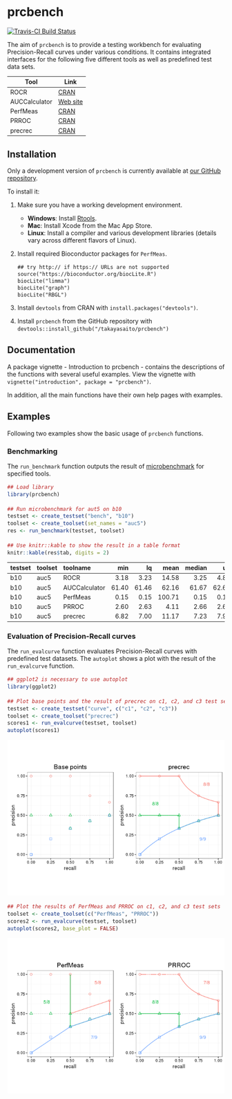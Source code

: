 <!-- README.md is generated from README.Rmd. Please edit that file -->
prcbench
========

[![Travis-CI Build Status](https://travis-ci.org/takayasaito/prcbench.svg?branch=master)](https://travis-ci.org/takayasaito/prcbench)

The aim of `prcbench` is to provide a testing workbench for evaluating Precision-Recall curves under various conditions. It contains integrated interfaces for the following five different tools as well as predefined test data sets.

| Tool          | Link                                                |
|---------------|-----------------------------------------------------|
| ROCR          | [CRAN](https://cran.r-project.org/package=ROCR)     |
| AUCCalculator | [Web site](http://mark.goadrich.com/package=AUC)    |
| PerfMeas      | [CRAN](https://cran.r-project.org/package=PerfMeas) |
| PRROC         | [CRAN](https://cran.r-project.org/package=PRROC)    |
| precrec       | [CRAN](https://cran.r-project.org/package=precrec)  |

Installation
------------

Only a development version of `prcbench` is currently available at [our GitHub repository](https://github.com/takayasaito/prcbench).

To install it:

1.  Make sure you have a working development environment.
    -   **Windows**: Install [Rtools](http://cran.r-project.org/bin/windows/Rtools/).
    -   **Mac**: Install Xcode from the Mac App Store.
    -   **Linux**: Install a compiler and various development libraries (details vary across different flavors of Linux).

2.  Install required Bioconductor packages for `PerfMeas`.

        ## try http:// if https:// URLs are not supported
        source("https://bioconductor.org/biocLite.R")
        biocLite("limma")
        biocLite("graph")
        biocLite("RBGL")

3.  Install `devtools` from CRAN with `install.packages("devtools")`.

4.  Install `prcbench` from the GitHub repository with `devtools::install_github("/takayasaito/prcbench")`

Documentation
-------------

A package vignette - Introduction to prcbench - contains the descriptions of the functions with several useful examples. View the vignette with `vignette("introduction", package = "prcbench")`.

In addition, all the main functions have their own help pages with examples.

Examples
--------

Following two examples show the basic usage of `prcbench` functions.

### Benchmarking

The `run_benchmark` function outputs the result of [microbenchmark](https://cran.r-project.org/package=microbenchmark) for specified tools.

``` r
## Load library
library(prcbench)

## Run microbenchmark for aut5 on b10
testset <- create_testset("bench", "b10")
toolset <- create_toolset(set_names = "auc5")
res <- run_benchmark(testset, toolset)

## Use knitr::kable to show the result in a table format
knitr::kable(res$tab, digits = 2)
```

| testset | toolset | toolname      |    min|     lq|    mean|  median|     uq|     max|  neval|
|:--------|:--------|:--------------|------:|------:|-------:|-------:|------:|-------:|------:|
| b10     | auc5    | ROCR          |   3.18|   3.23|   14.58|    3.25|   4.83|   58.41|      5|
| b10     | auc5    | AUCCalculator |  61.40|  61.46|   62.16|   61.67|  62.63|   63.63|      5|
| b10     | auc5    | PerfMeas      |   0.15|   0.15|  100.71|    0.15|   0.18|  502.92|      5|
| b10     | auc5    | PRROC         |   2.60|   2.63|    4.11|    2.66|   2.67|   10.00|      5|
| b10     | auc5    | precrec       |   6.82|   7.00|   11.17|    7.23|   7.92|   26.87|      5|

### Evaluation of Precision-Recall curves

The `run_evalcurve` function evaluates Precision-Recall curves with predefined test datasets. The `autoplot` shows a plot with the result of the `run_evalcurve` function.

``` r
## ggplot2 is necessary to use autoplot
library(ggplot2)

## Plot base points and the result of precrec on c1, c2, and c3 test sets
testset <- create_testset("curve", c("c1", "c2", "c3"))
toolset <- create_toolset("precrec")
scores1 <- run_evalcurve(testset, toolset)
autoplot(scores1)
```

![](README_files/figure-markdown_github/unnamed-chunk-2-1.png)

``` r
## Plot the results of PerfMeas and PRROC on c1, c2, and c3 test sets
toolset <- create_toolset(c("PerfMeas", "PRROC"))
scores2 <- run_evalcurve(testset, toolset)
autoplot(scores2, base_plot = FALSE)
```

![](README_files/figure-markdown_github/unnamed-chunk-2-2.png)
